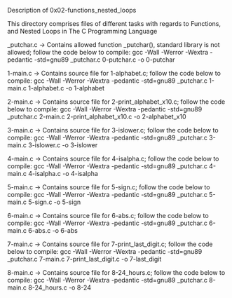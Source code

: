 Description of 0x02-functions_nested_loops

This directory comprises files of different tasks with regards to Functions, and Nested Loops in The C Programming Language

_putchar.c -> Contains allowed function _putchar(), standard library is not allowed; follow the code below to compile:
	gcc -Wall -Werror -Wextra -pedantic -std=gnu89 _putchar.c 0-putchar.c -o 0-putchar

1-main.c -> Contains source file for 1-alphabet.c; follow the code below to compile:
	gcc -Wall -Werror -Wextra -pedantic -std=gnu89 _putchar.c 1-main.c 1-alphabet.c -o 1-alphabet

2-main.c -> Contains source file for 2-print_alphabet_x10.c; follow the code below to compile:
	gcc -Wall -Werror -Wextra -pedantic -std=gnu89 _putchar.c 2-main.c 2-print_alphabet_x10.c -o 2-alphabet_x10

3-main.c -> Contains source file for 3-islower.c; follow the code below to compile:
	gcc -Wall -Werror -Wextra -pedantic -std=gnu89 _putchar.c 3-main.c 3-islower.c -o 3-islower

4-main.c -> Contains source file for 4-isalpha.c; follow the code below to compile:
	gcc -Wall -Werror -Wextra -pedantic -std=gnu89 _putchar.c 4-main.c 4-isalpha.c -o 4-isalpha

5-main.c -> Contains source file for 5-sign.c; follow the code below to compile:
	gcc -Wall -Werror -Wextra -pedantic -std=gnu89 _putchar.c 5-main.c 5-sign.c -o 5-sign

6-main.c -> Contains source file for 6-abs.c; follow the code below to compile:
	gcc -Wall -Werror -Wextra -pedantic -std=gnu89 _putchar.c 6-main.c 6-abs.c -o 6-abs

7-main.c -> Contains source file for 7-print_last_digit.c; follow the code below to compile:
	gcc -Wall -Werror -Wextra -pedantic -std=gnu89 _putchar.c 7-main.c 7-print_last_digit.c -o 7-last_digit

8-main.c -> Contains source file for 8-24_hours.c; follow the code below to compile:
	gcc -Wall -Werror -Wextra -pedantic -std=gnu89 _putchar.c 8-main.c 8-24_hours.c -o 8-24
